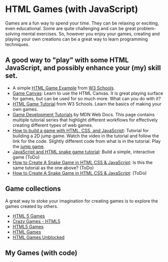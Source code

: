 # HTML Games (with JavaScript)
Games are a fun way to spend your time. They can be relaxing or exciting, even educational. Some are quite challenging and can be great problem-solving mental exercises. So, however you enjoy your games, creating and playing your own creations can be a great way to learn programming techniques.

## A good way to "play" with some HTML JavaScript, and possibly enhance your (my) skill set.

- A simple [HTML Game Example](https://www.w3schools.com/graphics/game_intro.asp) from [W3 Schools](https://www.w3schools.com/default.asp).
- [Game Canvas](https://www.w3schools.com/graphics/game_canvas.asp): Learn to use the HTML Canvas. It is great playing surface for games, but can be used for so much more. What can you do with it?
- [HTML Game Tutorial](http://www-db.deis.unibo.it/courses/TW/DOCS/w3schools/games/default.asp.html#gsc.tab=0) from W3 Schools. Learn the basics of making your own games.
- [Game Development Tutorials](https://developer.mozilla.org/en-US/docs/Games/Tutorials) by MDN Web Docs. This page contains multiple tutorial series that highlight different workflows for effectively creating different types of web games.
- [How to build a game with HTML, CSS, and JavaScript](https://blog.logrocket.com/build-a-game-with-html-css-javascript/): Tutorial for building a 2D jump game. Watch the video in the tutorial and follow the link for the code. Slightly different code from what is in the tutorial. Play the [jump game](jump.html).
- [JavaScript and HTML snake game tutorial](https://learningdaily.dev/javascript-and-html-snake-game-tutorial-build-a-simple-interactive-game-d9549bca1a71): Build a simple, interactive game (ToDo)
- [How to Create A Snake Game in HTML CSS & JavaScript](https://www.codingnepalweb.com/create-snake-game-htm-css-javascript/): Is this the same tutorial as the one above? (ToDo)
- [How to Create A Snake Game in HTML CSS & JavaScript](https://www.geeksforgeeks.org/design-hit-the-mouse-game-using-html-css-and-vanilla-javascript/): (ToDo)


## Game collections
A great way to stoke your imagination for creating games is to explore the games created by others.

- [HTML 5 Games](https://html5games.com/)
- [Crazy Games - HTML5](https://www.crazygames.com/t/html5)
- [HTML5 Games](https://html5-games.io/)
- [HTML Games](https://www.htmlgames.com/)
- [HTML Games Unblocked](https://sites.google.com/view/html5gamesunblocked)

## My Games (with code)



